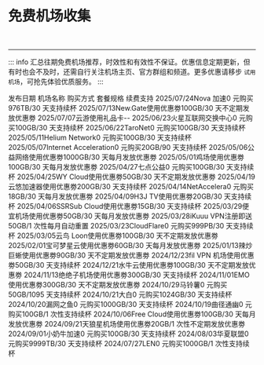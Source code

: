 # 免费机场收集

<p></p>
<AdsCarousel />
<br>
<hr>

::: info
汇总往期免费机场推荐，时效性和有效性不保证。优惠信息定期更新，但有时也会不及时，还需自行关注机场主页、官方群组和频道。更多优惠请移步 `试用机场`，可抢先体验优质服务。
:::

<div class="vp-raw">
    <fwb-table hoverable>
        <fwb-table-head>
            <fwb-table-head-cell>发布日期</fwb-table-head-cell>
            <fwb-table-head-cell>机场名称</fwb-table-head-cell>
            <fwb-table-head-cell>购买方式</fwb-table-head-cell>
            <fwb-table-head-cell>套餐规格</fwb-table-head-cell>
            <fwb-table-head-cell>续费支持</fwb-table-head-cell>
        </fwb-table-head>
        <fwb-table-body>
            <fwb-table-row><fwb-table-cell>2025/07/24</fwb-table-cell><fwb-table-cell><fwb-a href="/vpn/2025/07#2025072403">Nova 加速</fwb-a></fwb-table-cell><fwb-table-cell>0 元购买</fwb-table-cell><fwb-table-cell>976TB/30 天</fwb-table-cell><fwb-table-cell>支持续杯</fwb-table-cell></fwb-table-row>
            <fwb-table-row><fwb-table-cell>2025/07/13</fwb-table-cell><fwb-table-cell><fwb-a href="/vpn/2025/07#20250713">New.Gate</fwb-a></fwb-table-cell><fwb-table-cell>使用优惠劵</fwb-table-cell><fwb-table-cell>100GB️/30 天</fwb-table-cell><fwb-table-cell>不定期发放优惠劵</fwb-table-cell></fwb-table-row>
            <fwb-table-row><fwb-table-cell>2025/07/07</fwb-table-cell><fwb-table-cell><fwb-a href="/vpn/2025/07#2025070703">云游</fwb-a></fwb-table-cell><fwb-table-cell>使用礼品卡</fwb-table-cell><fwb-table-cell>-</fwb-table-cell><fwb-table-cell>-</fwb-table-cell></fwb-table-row>
            <fwb-table-row><fwb-table-cell>2025/06/23</fwb-table-cell><fwb-table-cell><fwb-a href="/vpn/2025/06#20250623">火星互联网交换中心</fwb-a></fwb-table-cell><fwb-table-cell>0 元购买</fwb-table-cell><fwb-table-cell>100GB️/30 天</fwb-table-cell><fwb-table-cell>支持续杯</fwb-table-cell></fwb-table-row>
            <fwb-table-row><fwb-table-cell>2025/06/22</fwb-table-cell><fwb-table-cell><fwb-a href="/vpn/2025/06#20250622">TaroNet</fwb-a></fwb-table-cell><fwb-table-cell>0 元购买</fwb-table-cell><fwb-table-cell>100GB️/30 天</fwb-table-cell><fwb-table-cell>支持续杯</fwb-table-cell></fwb-table-row>
            <fwb-table-row><fwb-table-cell>2025/05/11</fwb-table-cell><fwb-table-cell><fwb-a href="/vpn/2025/05#20250511">Helium Network</fwb-a></fwb-table-cell><fwb-table-cell>0 元购买</fwb-table-cell><fwb-table-cell>100GB️/30 天</fwb-table-cell><fwb-table-cell>支持续杯</fwb-table-cell></fwb-table-row>
            <fwb-table-row><fwb-table-cell>2025/05/07</fwb-table-cell><fwb-table-cell><fwb-a href="/vpn/2025/05#20250507">Internet Acceleration</fwb-a></fwb-table-cell><fwb-table-cell>0 元购买</fwb-table-cell><fwb-table-cell>20GB️/90 天</fwb-table-cell><fwb-table-cell>支持续杯</fwb-table-cell></fwb-table-row>
            <fwb-table-row><fwb-table-cell>2025/05/06</fwb-table-cell><fwb-table-cell><fwb-a href="/vpn/2025/05#20250506">公益网络</fwb-a></fwb-table-cell><fwb-table-cell>使用优惠劵</fwb-table-cell><fwb-table-cell>1000GB️/30 天</fwb-table-cell><fwb-table-cell>每月发放优惠劵</fwb-table-cell></fwb-table-row>
            <fwb-table-row><fwb-table-cell>2025/05/01</fwb-table-cell><fwb-table-cell><fwb-a href="/vpn/2025/05#20250501">鸡场</fwb-a></fwb-table-cell><fwb-table-cell>使用优惠劵</fwb-table-cell><fwb-table-cell>100GB️/30 天</fwb-table-cell><fwb-table-cell>每月发放优惠劵</fwb-table-cell></fwb-table-row>
            <fwb-table-row><fwb-table-cell>2025/04/27</fwb-table-cell><fwb-table-cell><fwb-a href="/vpn/2025/04#20250427">七点公益</fwb-a></fwb-table-cell><fwb-table-cell>0 元购买</fwb-table-cell><fwb-table-cell>100GB️/30 天</fwb-table-cell><fwb-table-cell>支持续杯</fwb-table-cell></fwb-table-row>
            <fwb-table-row><fwb-table-cell>2025/04/25</fwb-table-cell><fwb-table-cell><fwb-a href="/vpn/2025/04#20250425">WY Cloud</fwb-a></fwb-table-cell><fwb-table-cell>使用优惠劵</fwb-table-cell><fwb-table-cell>50GB️/30 天</fwb-table-cell><fwb-table-cell>不定期发放优惠劵</fwb-table-cell></fwb-table-row>
            <fwb-table-row><fwb-table-cell>2025/04/19</fwb-table-cell><fwb-table-cell><fwb-a href="/vpn/2025/04#20250419">云悠加速器</fwb-a></fwb-table-cell><fwb-table-cell>使用优惠劵</fwb-table-cell><fwb-table-cell>200GB️/30 天</fwb-table-cell><fwb-table-cell>支持续杯</fwb-table-cell></fwb-table-row>
            <fwb-table-row><fwb-table-cell>2025/04/14</fwb-table-cell><fwb-table-cell><fwb-a href="/vpn/2025/04#20250414">NetAccelera</fwb-a></fwb-table-cell><fwb-table-cell>0 元购买</fwb-table-cell><fwb-table-cell>18GB️/30 天</fwb-table-cell><fwb-table-cell>每月发放优惠劵</fwb-table-cell></fwb-table-row>
            <fwb-table-row><fwb-table-cell>2025/04/09</fwb-table-cell><fwb-table-cell><fwb-a href="/vpn/2025/04#20250409">H3J TV</fwb-a></fwb-table-cell><fwb-table-cell>使用优惠劵</fwb-table-cell><fwb-table-cell>20GB️/30 天</fwb-table-cell><fwb-table-cell>支持续杯</fwb-table-cell></fwb-table-row>
            <fwb-table-row><fwb-table-cell>2025/04/06</fwb-table-cell><fwb-table-cell><fwb-a href="/vpn/2025/04#20250406">SSRSub Cloud</fwb-a></fwb-table-cell><fwb-table-cell>使用优惠劵</fwb-table-cell><fwb-table-cell>15GB️/30 天</fwb-table-cell><fwb-table-cell>支持续杯</fwb-table-cell></fwb-table-row>
            <fwb-table-row><fwb-table-cell>2025/03/29</fwb-table-cell><fwb-table-cell><fwb-a href="/vpn/2025/03#20250329">便宜机场</fwb-a></fwb-table-cell><fwb-table-cell>使用优惠劵</fwb-table-cell><fwb-table-cell>50GB️/30 天</fwb-table-cell><fwb-table-cell>每月发放优惠劵</fwb-table-cell></fwb-table-row>
            <fwb-table-row><fwb-table-cell>2025/03/28</fwb-table-cell><fwb-table-cell><fwb-a href="/vpn/2025/03#20250328">iKuuu VPN</fwb-a></fwb-table-cell><fwb-table-cell>注册即送</fwb-table-cell><fwb-table-cell>50GB️/1 次性</fwb-table-cell><fwb-table-cell>每月自动重置</fwb-table-cell></fwb-table-row>
            <fwb-table-row><fwb-table-cell>2025/03/23</fwb-table-cell><fwb-table-cell><fwb-a href="/vpn/2025/03#20250323">CloudFlare</fwb-a></fwb-table-cell><fwb-table-cell>0 元购买</fwb-table-cell><fwb-table-cell>999PB/30 天</fwb-table-cell><fwb-table-cell>支持续杯</fwb-table-cell></fwb-table-row>
            <fwb-table-row><fwb-table-cell>2025/03/05</fwb-table-cell><fwb-table-cell><fwb-a href="/vpn/2025/03#20250305">云鸟 Loon</fwb-a></fwb-table-cell><fwb-table-cell>使用优惠劵</fwb-table-cell><fwb-table-cell>100GB️/30 天</fwb-table-cell><fwb-table-cell>不定期发放优惠劵</fwb-table-cell></fwb-table-row>
            <fwb-table-row><fwb-table-cell>2025/02/01</fwb-table-cell><fwb-table-cell><fwb-a href="/vpn/2025/02#20250201">宝可梦星云</fwb-a></fwb-table-cell><fwb-table-cell>使用优惠劵</fwb-table-cell><fwb-table-cell>60GB️/30 天</fwb-table-cell><fwb-table-cell>每月发放优惠劵</fwb-table-cell></fwb-table-row>
            <fwb-table-row><fwb-table-cell>2025/01/13</fwb-table-cell><fwb-table-cell><fwb-a href="/vpn/2025/01#20250113">辣炒巨蜥</fwb-a></fwb-table-cell><fwb-table-cell>使用优惠劵</fwb-table-cell><fwb-table-cell>90GB️/30 天</fwb-table-cell><fwb-table-cell>不定期发放优惠劵</fwb-table-cell></fwb-table-row>
            <fwb-table-row><fwb-table-cell>2024/12/23</fwb-table-cell><fwb-table-cell><fwb-a href="/vpn/archives/2024#20241223">fil VPN 机场</fwb-a></fwb-table-cell><fwb-table-cell>使用优惠劵</fwb-table-cell><fwb-table-cell>50GB️/30 天</fwb-table-cell><fwb-table-cell>支持续杯</fwb-table-cell></fwb-table-row>
            <fwb-table-row><fwb-table-cell>2024/12/21</fwb-table-cell><fwb-table-cell><fwb-a href="/vpn/archives/2024#20241221">水牛云</fwb-a></fwb-table-cell><fwb-table-cell>使用优惠劵</fwb-table-cell><fwb-table-cell>100GB️/30 天</fwb-table-cell><fwb-table-cell>不定期发放优惠劵</fwb-table-cell></fwb-table-row>
            <fwb-table-row><fwb-table-cell>2024/11/13</fwb-table-cell><fwb-table-cell><fwb-a href="/vpn/archives/2024#20241113">绝绝子机场</fwb-a></fwb-table-cell><fwb-table-cell>使用优惠劵</fwb-table-cell><fwb-table-cell>300GB️/30 天</fwb-table-cell><fwb-table-cell>支持续杯</fwb-table-cell></fwb-table-row>
            <fwb-table-row><fwb-table-cell>2024/11/01</fwb-table-cell><fwb-table-cell><fwb-a href="/vpn/archives/2024#20241101">EMO</fwb-a></fwb-table-cell><fwb-table-cell>使用优惠劵</fwb-table-cell><fwb-table-cell>300GB️/30 天</fwb-table-cell><fwb-table-cell>不定期发放优惠劵</fwb-table-cell></fwb-table-row>
            <fwb-table-row><fwb-table-cell>2024/10/29</fwb-table-cell><fwb-table-cell><fwb-a href="/vpn/archives/2024#20241029">马铃薯</fwb-a></fwb-table-cell><fwb-table-cell>0 元购买</fwb-table-cell><fwb-table-cell>50GB️/1095 天</fwb-table-cell><fwb-table-cell>支持续杯</fwb-table-cell></fwb-table-row>
            <fwb-table-row><fwb-table-cell>2024/10/21</fwb-table-cell><fwb-table-cell><fwb-a href="/vpn/archives/2024#20241021">大白</fwb-a></fwb-table-cell><fwb-table-cell>0 元购买</fwb-table-cell><fwb-table-cell>1024GB️/30 天</fwb-table-cell><fwb-table-cell>支持续杯</fwb-table-cell></fwb-table-row>
            <fwb-table-row><fwb-table-cell>2024/10/20</fwb-table-cell><fwb-table-cell><fwb-a href="/vpn/archives/2024#20241020">漏网之鱼</fwb-a></fwb-table-cell><fwb-table-cell>0 元购买</fwb-table-cell><fwb-table-cell>1000GB️/30 天</fwb-table-cell><fwb-table-cell>支持续杯</fwb-table-cell></fwb-table-row>
            <fwb-table-row><fwb-table-cell>2024/10/19</fwb-table-cell><fwb-table-cell><fwb-a href="/vpn/archives/2024#20241019">曲径通幽</fwb-a></fwb-table-cell><fwb-table-cell>0 元购买</fwb-table-cell><fwb-table-cell>100GB️/1 次性</fwb-table-cell><fwb-table-cell>支持续杯</fwb-table-cell></fwb-table-row>
            <fwb-table-row><fwb-table-cell>2024/10/06</fwb-table-cell><fwb-table-cell><fwb-a href="/vpn/archives/2024#20241006">Free Cloud</fwb-a></fwb-table-cell><fwb-table-cell>使用优惠劵</fwb-table-cell><fwb-table-cell>100GB️/30 天</fwb-table-cell><fwb-table-cell>每月发放优惠劵</fwb-table-cell></fwb-table-row>
            <fwb-table-row><fwb-table-cell>2024/09/21</fwb-table-cell><fwb-table-cell><fwb-a href="/vpn/archives/2024#20240921">天狼星机场</fwb-a></fwb-table-cell><fwb-table-cell>使用优惠劵</fwb-table-cell><fwb-table-cell>20GB️/1 次性</fwb-table-cell><fwb-table-cell>不定期发放优惠劵</fwb-table-cell></fwb-table-row>
            <fwb-table-row><fwb-table-cell>2024/09/01</fwb-table-cell><fwb-table-cell><fwb-a href="/vpn/archives/2024#20240901">小奶牛加速</fwb-a></fwb-table-cell><fwb-table-cell>0 元购买</fwb-table-cell><fwb-table-cell>100GB️/30 天</fwb-table-cell><fwb-table-cell>支持续杯</fwb-table-cell></fwb-table-row>
            <fwb-table-row><fwb-table-cell>2024/08/03</fwb-table-cell><fwb-table-cell><fwb-a href="/vpn/archives/2024#20240803">华夏联盟</fwb-a></fwb-table-cell><fwb-table-cell>0 元购买</fwb-table-cell><fwb-table-cell>9999TB/30 天</fwb-table-cell><fwb-table-cell>支持续杯</fwb-table-cell></fwb-table-row>
            <fwb-table-row><fwb-table-cell>2024/07/27</fwb-table-cell><fwb-table-cell><fwb-a href="/vpn/archives/2024#20240727">LEN</fwb-a></fwb-table-cell><fwb-table-cell>0 元购买</fwb-table-cell><fwb-table-cell>1000GB️/1 次性</fwb-table-cell><fwb-table-cell>支持续杯</fwb-table-cell></fwb-table-row>
        </fwb-table-body>
    </fwb-table>
</div>

<script setup>
import {
    FwbA,
    FwbTable,
    FwbTableBody,
    FwbTableCell,
    FwbTableHead,
    FwbTableHeadCell,
    FwbTableRow,
} from '../../.vitepress/theme/components/index'
</script>